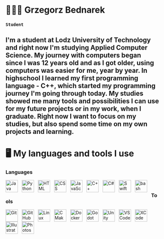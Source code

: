 # 👨🏻‍💻 Grzegorz Bednarek
### **`Student`**

I'm a student at Lodz University of Technology and right now I'm studying Applied Computer Science. My journey with computers began since I was 12 years old and as I got older, using computers was easier for me, year by year. In highschool I learned my first programming language - C++, which started my programming journey I'm going through today. 
My studies showed me many tools and possibilities I can use for my future projects or in my work, when I graduate. Right now I want to focus on my studies, but also spend some time on my own projects and learning.
---
# 🖥️ My languages and tools I use
### Languages
<img align="left" alt="Java" width="40px" style="padding-right:10px" src="https://cdn.jsdelivr.net/gh/devicons/devicon/icons/java/java-original.svg"/>
<img align="left" alt="Python" width="40px" style="padding-right:10px" src="https://cdn.jsdelivr.net/gh/devicons/devicon/icons/python/python-original.svg" />
<img align="left" alt="HTML" width="40px" style="padding-right:10px" src="https://cdn.jsdelivr.net/gh/devicons/devicon/icons/html5/html5-original.svg" />
<img align="left" alt="CSS" width="40px" style="padding-right:10px" src="https://cdn.jsdelivr.net/gh/devicons/devicon/icons/css3/css3-original.svg" />
<img align="left" alt="JavaScript" width="40px" style="padding-right:10px" src="https://cdn.jsdelivr.net/gh/devicons/devicon/icons/javascript/javascript-original.svg" />
<img align="left" alt="C++" width="40px" style="padding-right:10px" src="https://cdn.jsdelivr.net/gh/devicons/devicon/icons/cplusplus/cplusplus-original.svg" />
<img align="left" alt="C#" width="40px" style="padding-right:10px" src="https://cdn.jsdelivr.net/gh/devicons/devicon/icons/csharp/csharp-original.svg" />
<img align="left" alt="Swift" width="40px" style="padding-right:10px" src="https://cdn.jsdelivr.net/gh/devicons/devicon/icons/swift/swift-original.svg" />
<img align="left" alt="bash" width="40px" style="padding-right:10px" src="https://cdn.jsdelivr.net/gh/devicons/devicon/icons/bash/bash-original.svg" />
<br/>

### Tools
<img align="left" alt="Git" width="40px" style="padding-right:10px" src="https://cdn.jsdelivr.net/gh/devicons/devicon/icons/git/git-original.svg" />
<img align="left" alt="GitHub" width="40px" style="padding-right:10px" src="https://cdn.jsdelivr.net/gh/devicons/devicon/icons/github/github-original.svg" />
<img align="left" alt="Linux" width="40px" style="padding-right:10px" src="https://cdn.jsdelivr.net/gh/devicons/devicon/icons/linux/linux-original.svg" />
<img align="left" alt="CMake" width="40px" style="padding-right:10px" src="https://cdn.jsdelivr.net/gh/devicons/devicon/icons/cmake/cmake-original.svg" />
<img align="left" alt="Docker" width="40px" style="padding-right:10px" src="https://cdn.jsdelivr.net/gh/devicons/devicon/icons/docker/docker-plain.svg" />
<img align="left" alt="Godot" width="40px" style="padding-right:10px" src="https://cdn.jsdelivr.net/gh/devicons/devicon/icons/godot/godot-original.svg" />
<img align="left" alt="Unity" width="40px" style="padding-right:10px" src="https://cdn.jsdelivr.net/gh/devicons/devicon/icons/unity/unity-original.svg" />
<img align="left" alt="VSCode" width="40px" style="padding-right:10px" src="https://cdn.jsdelivr.net/gh/devicons/devicon/icons/vscode/vscode-original.svg" />
<img align="left" alt="XCode" width="40px" style="padding-right:10px" src="https://cdn.jsdelivr.net/gh/devicons/devicon/icons/xcode/xcode-original.svg" />
<img align="left" alt="Illustrator" width="40px" style="padding-right:10px" src="https://cdn.jsdelivr.net/gh/devicons/devicon/icons/illustrator/illustrator-plain.svg" />
<img align="left" alt="Photoshop" width="40px" style="padding-right:10px" src="https://cdn.jsdelivr.net/gh/devicons/devicon/icons/photoshop/photoshop-plain.svg" />
